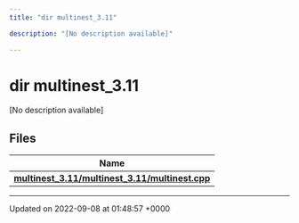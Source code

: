 ```yaml
---
title: "dir multinest_3.11"

description: "[No description available]"

---
```


# dir multinest_3.11

[No description available]

## Files

| Name           |
| -------------- |
| **[multinest_3.11/multinest_3.11/multinest.cpp](/documentation/code/files/multinest__3_811_2multinest_8cpp/#file-multinest-3-11-multinest-3-11-multinest-cpp)**  |






-------------------------------

Updated on 2022-09-08 at 01:48:57 +0000
